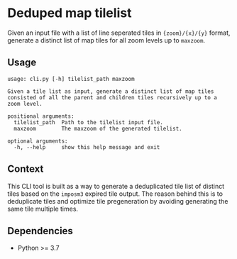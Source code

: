 # Deduped map tilelist

Given an input file with a list of line seperated tiles in `{zoom}/{x}/{y}` format, generate a distinct list of map tiles for all zoom levels up to `maxzoom`.

## Usage

```
usage: cli.py [-h] tilelist_path maxzoom

Given a tile list as input, generate a distinct list of map tiles consisted of all the parent and children tiles recursively up to a zoom level.

positional arguments:
  tilelist_path  Path to the tilelist input file.
  maxzoom        The maxzoom of the generated tilelist.

optional arguments:
  -h, --help     show this help message and exit
```

## Context

This CLI tool is built as a way to generate a deduplicated tile list of distinct tiles based on the `imposm3` expired tile output. The reason behind this is to deduplicate tiles and optimize tile pregeneration by avoiding generating the same tile multiple times.

## Dependencies

- Python >= 3.7
